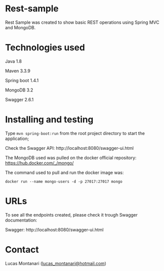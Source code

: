 # Rest-sample
Rest Sample was created to show basic REST operations using Spring MVC and MongoDB.

# Technologies used

Java 1.8

Maven 3.3.9

Spring boot 1.4.1

MongoDB 3.2

Swagger 2.6.1

# Installing and testing

Type `mvn spring-boot:run` from the root project directory to start the application;

Check the Swagger API: http://localhost:8080/swagger-ui.html

The MongoDB used was pulled on the docker official repository: https://hub.docker.com/_/mongo/

The command used to pull and run the docker image was:

``docker run --name mongo-users -d -p 27017:27017 mongo``

# URLs

To see all the endpoints created, please check it trough Swagger documentation:

Swagger: http://localhost:8080/swagger-ui.html

# Contact

Lucas Montanari (lucas_montanari@hotmail.com)
